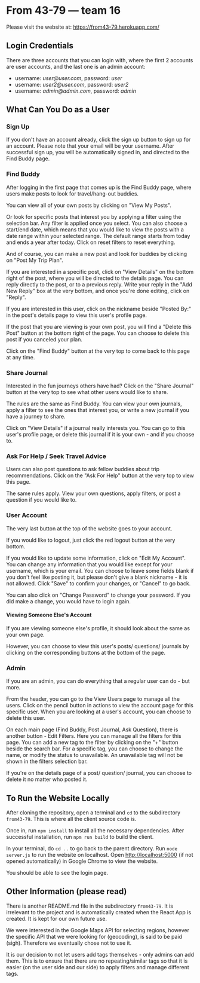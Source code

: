 # From 43-79 — team 16
Please visit the website at: https://from43-79.herokuapp.com/

## Login Credentials 
There are three accounts that you can login with, 
where the first 2 accounts are user accounts, and the last one is an admin account:
- username: _user@user.com_, password: _user_
- username: _user2@user.com_, password: _user2_
- username: _admin@admin.com_, password: _admin_

## What Can You Do as a User

### Sign Up
If you don't have an account already, click the sign up button to sign up for an account. 
Please note that your email will be your username. 
After successful sign up, you will be automatically signed in, and directed to the Find Buddy page.

### Find Buddy
After logging in the first page that comes up is the Find Buddy page, 
where users make posts to look for travel/hang-out buddies. 

You can view all of your own posts by clicking on "View My Posts".

Or look for specific posts that interest you by applying a filter using the selection bar.
Any filter is applied once you select. You can also choose a start/end date, which means that 
you would like to view the posts with a date range within your selected range.
The default range starts from today and ends a year after today.
Click on reset filters to reset everything.

And of course, you can make a new post and look for buddies by clicking on "Post My Trip Plan".

If you are interested in a specific post, click on "View Details" on the bottom right of the post, 
where you will be directed to the details page. You can reply directly to the post, or to a 
previous reply.
Write your reply in the "Add New Reply" box at the very bottom, 
and once you're done editing, click on "Reply".

If you are interested in this user, click on the nickname beside "Posted By:" 
in the post's details page to view this user's profile page. 

If the post that you are viewing is your own post, you will find a "Delete this Post" button at the bottom right
of the page. You can choose to delete this post if you canceled your plan.

Click on the "Find Buddy" button at the very top to come back to this page at any time.

### Share Journal
Interested in the fun journeys others have had? 
Click on the "Share Journal" button at the very top to see what other users would like to share.

The rules are the same as Find Buddy. 
You can view your own journals, apply a filter to see the ones that interest you, 
or write a new journal if you have a journey to share.

Click on "View Details" if a journal really interests you. 
You can go to this user's profile page, or delete this journal if it is your own - and if you choose to.

### Ask For Help / Seek Travel Advice
Users can also post questions to ask fellow buddies about trip recommendations. 
Click on the "Ask For Help" button at the very top to view this page.

The same rules apply. View your own questions, apply filters, or post a question if you would like to.

### User Account
The very last button at the top of the website goes to your account. 

If you would like to logout, just click the red logout button at the very bottom.

If you would like to update some information, click on "Edit My Account". 
You can change any information that you would like except for your username, which is your email. 
You can choose to leave some fields blank if you don't feel like posting it, 
but please don't give a blank nickname - it is not allowed. 
Click "Save" to confirm your changes, or "Cancel" to go back.

You can also click on "Change Password" to change your password. 
If you did make a change, you would have to login again. 

#### Viewing Someone Else's Account
If you are viewing someone else's profile, it should look about the same as your own page.

However, you can choose to view this user's posts/ questions/ journals by clicking on the 
corresponding buttons at the bottom of the page.

### Admin
If you are an admin, you can do everything that a regular user can do - but more.

From the header, you can go to the View Users page to manage all the users. Click on the pencil button in actions
to view the account page for this specific user. When you are looking at a user's account, you can choose
to delete this user.

On each main page (Find Buddy, Post Journal, Ask Question), there is another button - Edit Filters.
Here you can manage all the filters for this page. You can add a new tag to the filter by clicking on 
the "+" button beside the search bar.
For a specific tag, you can choose to change the name, 
or modify the status to unavailable. An unavailable tag will not be shown in the filters selection bar.

If you're on the details page of a post/ question/ journal, you can choose to delete it no matter who posted it.


## To Run the Website Locally
After cloning the repository, open a terminal and `cd` to the subdirectory `from43-79`. 
This is where all the client source code is.

Once in, run `npm install` to install all the necessary dependencies. 
After successful installation, run `npm run build` to build the client.

In your terminal, do `cd ..` to go back to the parent directory.
Run `node server.js` to run the website on localhost. 
Open [http://localhost:5000](http://localhost:5000) (if not opened automatically) in Google Chrome to view the website.

You should be able to see the login page.

## Other Information (please read)
There is another README.md file in the subdirectory `from43-79`. 
It is irrelevant to the project and is automatically created when the React App is created.
It is kept for our own future use. 

We were interested in the Google Maps API for selecting regions, however the specific API that we were looking
for (geocoding), is said to be paid (sigh). Therefore we eventually chose not to use it.

It is our decision to not let users add tags themselves - only admins can add them. 
This is to ensure that there are no repeating/similar tags so that it is easier (on the user side and our side)
to apply filters and manage different tags.
